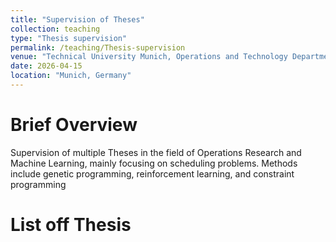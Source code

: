 ```yaml
---
title: "Supervision of Theses"
collection: teaching
type: "Thesis supervision"
permalink: /teaching/Thesis-supervision
venue: "Technical University Munich, Operations and Technology Department"
date: 2026-04-15
location: "Munich, Germany"
---
```


Brief Overview
======
Supervision of multiple Theses in the field of Operations Research and Machine Learning, mainly focusing on scheduling problems. Methods include genetic programming, reinforcement learning, and constraint programming

List off Thesis
======
